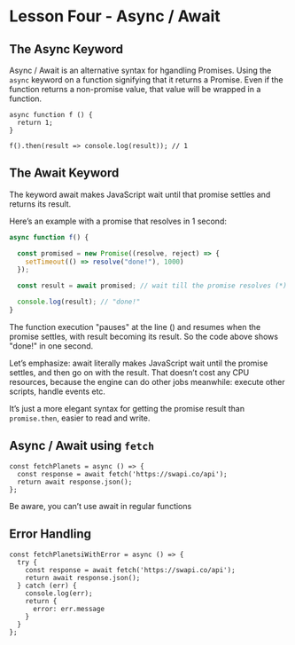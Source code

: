 # Lesson Four - Async / Await

## The Async Keyword

Async / Await is an alternative syntax for hgandling Promises. Using the `async` keyword on a function signifying 
that it returns a Promise. Even if the function returns a non-promise value, that value will be wrapped in a function.

```javascritpt 
async function f () {
  return 1;
}

f().then(result => console.log(result)); // 1
```

## The Await Keyword
The keyword await makes JavaScript wait until that promise settles and returns its result.

Here’s an example with a promise that resolves in 1 second:

```javascript
async function f() {

  const promised = new Promise((resolve, reject) => {
    setTimeout(() => resolve("done!"), 1000)
  });

  const result = await promised; // wait till the promise resolves (*)

  console.log(result); // "done!"
}
```
The function execution "pauses" at the line () and resumes when the promise settles, with result becoming 
its result. So the code above shows "done!" in one second.

Let’s emphasize: await literally makes JavaScript wait until the promise settles, and then go on with the result. 
That doesn’t cost any CPU resources, because the engine can do other jobs meanwhile: execute other scripts, 
handle events etc.

It’s just a more elegant syntax for getting the promise result than `promise.then`, easier to read and write.

## Async / Await using `fetch` 

```javascritpt
const fetchPlanets = async () => {
  const response = await fetch('https://swapi.co/api');
  return await response.json();
};
```

Be aware, you can’t use await in regular functions

## Error Handling

```javascritpt
const fetchPlanetsiWithError = async () => {
  try {
    const response = await fetch('https://swapi.co/api');
    return await response.json();
  } catch (err) {
    console.log(err);
    return {
      error: err.message
    }
  }
};
```
